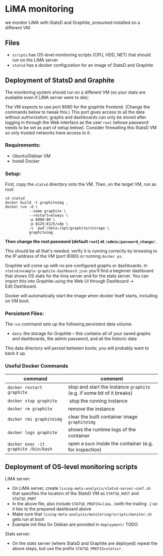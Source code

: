 # LiMA monitoring

we monitor LiMA with StatsD and Graphite, presumed installed on a different VM.

## Files

 - `scripts` has OS-level monitoring scripts (CPU, HDD, NET) that should run on the LiMA server
 - `statsd` has a docker configuration for an image of StatsD and Graphite

## Deployment of StatsD and Graphite

The monitoring system should run on a different VM (so your stats are available even if LiMA server were to die):

The VM expects to use port 8080 for the graphite frontend. (Change the commands below to tweak this.) This port gives access to all the data without authorization; graphs and dashboards can only be stored after logging in through the Web interface as the user `root` (whose password needs to be set as part of setup below). Consider firewalling this StatsD VM so only trusted networks have access to it.

### Requirements:

 - Ubuntu/Debian VM
 - Install Docker

### Setup:

First, copy the `statsd` directory onto the VM. Then, on the target VM, run as root:

```
cd statsd
docker build -t graphiteimg .
docker run -d \
           --name graphite \
           --restart=always \
           -p 8080:80 \
           -p 8125:8125/udp \
           -v `pwd`/data:/opt/graphite/storage \
           graphiteimg
```

**Then change the root password (default `root`) at `/admin/password_change/`.**

This should be all that's needed, verify it is running correctly by browsing to the IP address of the VM (port 8080) or running `docker ps`.

Graphite will come up with no pre-configured graphs or dashboards. In `statsd/example-graphite-dashboard.json` you'll find a beginner dashboard that shows OS stats for the lima server and for the stats server. You can import this into Graphite using the Web UI through Dashboard -> Edit Dashboard.

Docker will automatically start the image when docker itself starts, including on VM boot.

### Persistent Files:

The `run` command sets up the following persistent data volume:

- `data`: the storage for Graphite – this contains all of your saved graphs and dashboards, the admin password, and all the historic data

This data directory will persist between boots; you will probably want to back it up.

### Useful Docker Commands

command | comment
--------|--------
`docker restart graphite` | stop and start the instance `graphite` (e.g. if some bit of it breaks)
`docker stop graphite` | stop the running instance
`docker rm graphite` | remove the instance
`docker rmi graphiteimg` | clear the built container image `graphiteimg`
`docker logs graphite` | shows the runtime logs of the container
`docker exec -it graphite /bin/bash` | open a `bash` inside the container (e.g. for inspection)


## Deployment of OS-level monitoring scripts

LiMA server:

- On LiMA server, create `living-meta-analysis/statsd-server-conf.sh` that specifies the location of the StatsD VM as `STATSD_HOST` and `STATSD_PORT`
- In the above file, also include `STATSD_PREFIX=lima.` (with the trailing `.`) so it ties to the prepared dashboard above
- Make sure that `living-meta-analysis/monitoring/scripts/monitor.sh` gets run at boot
- Example init files for Debian are provided in `deployment/`  TODO

Stats server:

- On the stats server (where StatsD and Graphite are deployed) repeat the above steps, but use the prefix `STATSD_PREFIX=statsvr.`
